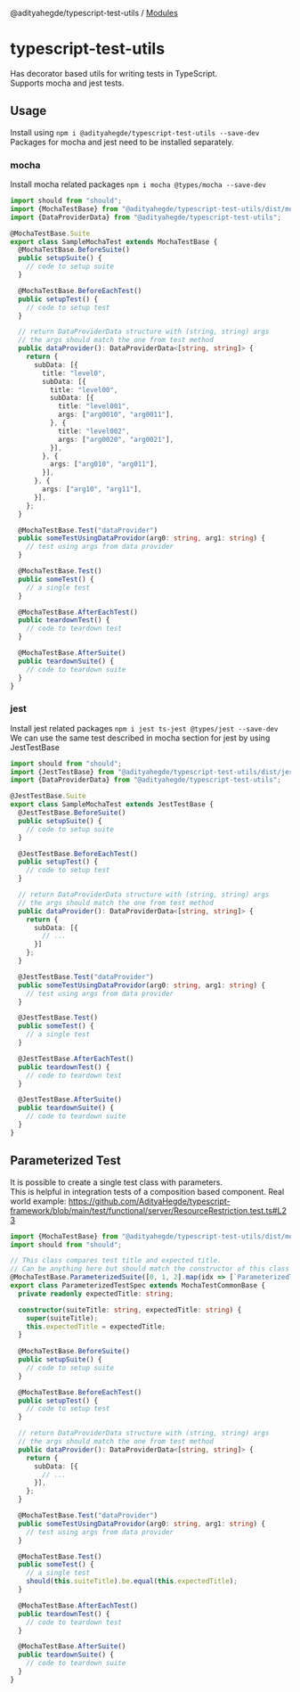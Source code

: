 @adityahegde/typescript-test-utils / [Modules](modules.md)

# typescript-test-utils

Has decorator based utils for writing tests in TypeScript.
<br>Supports mocha and jest tests.

## Usage
Install using `npm i @adityahegde/typescript-test-utils --save-dev`
<br>Packages for mocha and jest need to be installed separately.

### mocha
Install mocha related packages `npm i mocha @types/mocha --save-dev`

```typescript
import should from "should";
import {MochaTestBase} from "@adityahegde/typescript-test-utils/dist/mocha";
import {DataProviderData} from "@adityahegde/typescript-test-utils";

@MochaTestBase.Suite
export class SampleMochaTest extends MochaTestBase {
  @MochaTestBase.BeforeSuite()
  public setupSuite() {
    // code to setup suite
  }

  @MochaTestBase.BeforeEachTest()
  public setupTest() {
    // code to setup test
  }

  // return DataProviderData structure with (string, string) args
  // the args should match the one from test method
  public dataProvider(): DataProviderData<[string, string]> {
    return {
      subData: [{
        title: "level0",
        subData: [{
          title: "level00",
          subData: [{
            title: "level001",
            args: ["arg0010", "arg0011"],
          }, {
            title: "level002",
            args: ["arg0020", "arg0021"],
          }],
        }, {
          args: ["arg010", "arg011"],
        }],
      }, {
        args: ["arg10", "arg11"],
      }],
    };
  }

  @MochaTestBase.Test("dataProvider")
  public someTestUsingDataProvidor(arg0: string, arg1: string) {
    // test using args from data provider
  }

  @MochaTestBase.Test()
  public someTest() {
    // a single test
  }

  @MochaTestBase.AfterEachTest()
  public teardownTest() {
    // code to teardown test
  }

  @MochaTestBase.AfterSuite()
  public teardownSuite() {
    // code to teardown suite
  }
}
```

### jest
Install jest related packages `npm i jest ts-jest @types/jest --save-dev`
<br>We can use the same test described in mocha section for jest by using JestTestBase

```typescript
import should from "should";
import {JestTestBase} from "@adityahegde/typescript-test-utils/dist/jest";
import {DataProviderData} from "@adityahegde/typescript-test-utils";

@JestTestBase.Suite
export class SampleMochaTest extends JestTestBase {
  @JestTestBase.BeforeSuite()
  public setupSuite() {
    // code to setup suite
  }

  @JestTestBase.BeforeEachTest()
  public setupTest() {
    // code to setup test
  }

  // return DataProviderData structure with (string, string) args
  // the args should match the one from test method
  public dataProvider(): DataProviderData<[string, string]> {
    return {
      subData: [{
        // ...
      }]
    };
  }

  @JestTestBase.Test("dataProvider")
  public someTestUsingDataProvidor(arg0: string, arg1: string) {
    // test using args from data provider
  }

  @JestTestBase.Test()
  public someTest() {
    // a single test
  }

  @JestTestBase.AfterEachTest()
  public teardownTest() {
    // code to teardown test
  }

  @JestTestBase.AfterSuite()
  public teardownSuite() {
    // code to teardown suite
  }
}
```

## Parameterized Test
It is possible to create a single test class with parameters.
<br>This is helpful in integration tests of a composition based component. Real world example: https://github.com/AdityaHegde/typescript-framework/blob/main/test/functional/server/ResourceRestriction.test.ts#L23

```typescript
import {MochaTestBase} from "@adityahegde/typescript-test-utils/dist/mocha";
import should from "should";

// This class compares test title and expected title.
// Can be anything here but should match the constructor of this class
@MochaTestBase.ParameterizedSuite([0, 1, 2].map(idx => [`ParameterizedTest${idx}`, `ParameterizedTest${idx}`]))
export class ParameterizedTestSpec extends MochaTestCommonBase {
  private readonly expectedTitle: string;

  constructor(suiteTitle: string, expectedTitle: string) {
    super(suiteTitle);
    this.expectedTitle = expectedTitle;
  }
  
  @MochaTestBase.BeforeSuite()
  public setupSuite() {
    // code to setup suite
  }

  @MochaTestBase.BeforeEachTest()
  public setupTest() {
    // code to setup test
  }

  // return DataProviderData structure with (string, string) args
  // the args should match the one from test method
  public dataProvider(): DataProviderData<[string, string]> {
    return {
      subData: [{
        // ...
      }],
    };
  }

  @MochaTestBase.Test("dataProvider")
  public someTestUsingDataProvidor(arg0: string, arg1: string) {
    // test using args from data provider
  }

  @MochaTestBase.Test()
  public someTest() {
    // a single test
    should(this.suiteTitle).be.equal(this.expectedTitle);
  }

  @MochaTestBase.AfterEachTest()
  public teardownTest() {
    // code to teardown test
  }

  @MochaTestBase.AfterSuite()
  public teardownSuite() {
    // code to teardown suite
  }
}
```
